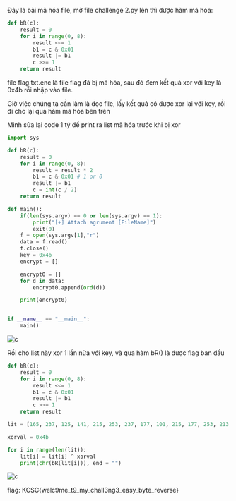 Đây là bài mã hóa file, mở file challenge 2.py lên thì được hàm mã hóa: 

```python
def bR(c):
    result = 0
    for i in range(0, 8):
        result <<= 1
        b1 = c & 0x01
        result |= b1
        c >>= 1
    return result
```

file flag.txt.enc là file flag đã bị mã hóa, sau đó đem kết quả xor với key là 0x4b rồi nhập vào file.

Giờ việc chúng ta cần làm là đọc file, lấy kết quả có được xor lại với key, rồi đi cho lại qua hàm mã hóa bên trên

Mình sửa lại code 1 tý để print ra list mã hóa trước khi bị xor

```python
import sys 

def bR(c):
    result = 0
    for i in range(0, 8):
        result = result * 2
        b1 = c & 0x01 # 1 or 0
        result |= b1
        c = int(c / 2)
    return result

def main():
	if(len(sys.argv) == 0 or len(sys.argv) == 1):
		print("[+] Attach agrument [FileName]")
		exit(0)
	f = open(sys.argv[1],"r")
	data = f.read()
	f.close()
	key = 0x4b
	encrypt = []

	encrypt0 = []
	for d in data:
		encrypt0.append(ord(d))

	print(encrypt0)


if __name__ == "__main__":
    main()

```




![c](https://user-images.githubusercontent.com/84331340/151705008-38e09388-7a5e-41b9-99dc-06d63ce49388.jpg)

Rồi cho list này xor 1 lần nữa với key, và qua hàm bR() là được flag ban đầu

```python
def bR(c):
    result = 0
    for i in range(0, 8):
        result <<= 1
        b1 = c & 0x01
        result |= b1
        c >>= 1
    return result

lit = [165, 237, 125, 141, 215, 253, 237, 177, 101, 215, 177, 253, 213, 177, 141, 93, 205, 125, 125, 135, 61, 173, 135, 177, 237, 205, 133, 213, 177, 13, 213, 101, 237, 177, 5, 237, 37, 237, 5, 133, 237]

xorval = 0x4b

for i in range(len(lit)):
	lit[i] = lit[i] ^ xorval
	print(chr(bR(lit[i])), end = "")

```


![c](https://user-images.githubusercontent.com/84331340/151705146-5e5cd9fa-e272-4b9d-a034-bf3a935dea75.jpg)

flag: KCSC{welc9me_t9_my_chall3ng3_easy_byte_reverse}

